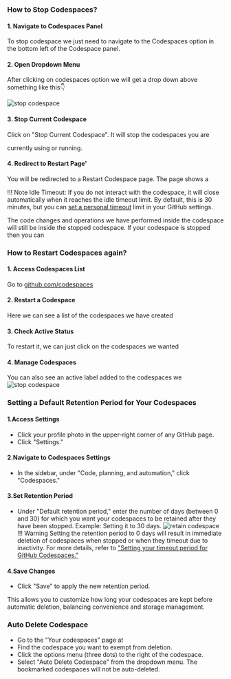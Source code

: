 ### How to Stop Codespaces?

#### 1. Navigate to Codespaces Panel
To stop codespace we just need to navigate to the Codespaces option in the
bottom left of the Codespace panel.


#### 2. Open Dropdown Menu

After clicking on codespaces option we will get a drop down above something
like this👇

![stop codespace](../../assets/rdev15.png)

#### 3. Stop Current Codespace


Click on "Stop Current Codespace". It will stop the codespaces you are

currently using or running.

#### 4. Redirect to Restart Page'

You will be redirected to a Restart Codespace page. The page shows a

!!! Note 
    Idle Timeout:
    If you do not interact with the codespace, it will close automatically when
    it reaches the idle timeout limit. By default, this is 30 minutes, but you
    can [set a personal timeout](https://docs.github.com/en/codespaces/setting-your-user-preferences/setting-your-timeout-period-for-github-codespaces#setting-your-default-timeout-period)
    limit in your GitHub settings.

The code changes and operations we have performed inside the codespace will
still be inside the stopped codespace. If your codespace is stopped then you can

### How to Restart Codespaces again?

#### 1. Access Codespaces List

Go to [github.com/codespaces](https://github.com/codespaces)


#### 2. Restart a Codespace

Here we can see a list of the codespaces we have created

#### 3. Check Active Status

To restart it, we can just click on the codespaces we wanted


#### 4. Manage Codespaces
You can also see an active label added to the codespaces we
 ![stop codespace](../../assets/rdev18.png)

### Setting a Default Retention Period for Your Codespaces
#### 1.Access Settings

- Click your profile photo in the upper-right corner of any GitHub page.
- Click "Settings."

#### 2.Navigate to Codespaces Settings
- In the sidebar, under "Code, planning, and automation," click "Codespaces."

#### 3.Set Retention Period

- Under "Default retention period," enter the number of days (between 0 and 30)
for which you want your codespaces to be retained after they have been stopped.
Example: Setting it to 30 days.  ![retain
codespace](../../assets/manage_codespace.png)
!!! Warning
    Setting the retention period to 0 days will result in immediate deletion
    of codespaces when stopped or when they timeout due to inactivity.
    For more details, refer to ["Setting your timeout period for GitHub Codespaces."](https://docs.github.com/en/codespaces/setting-your-user-preferences/setting-your-timeout-period-for-github-codespaces#setting-your-default-timeout-period)

#### 4.Save Changes
- Click "Save" to apply the new retention period.

This allows you to customize how long your codespaces are kept before automatic
deletion, balancing convenience and storage management.

### Auto Delete Codespace

- Go to the "Your codespaces" page at
- Find the codespace you want to exempt from deletion.
- Click the options menu (three dots) to the right of the codespace.
- Select "Auto Delete Codespace" from the dropdown menu. The bookmarked
  codespaces will not be auto-deleted.
